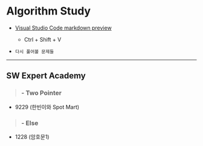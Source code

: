 # Algorithm Study

- [Visual Studio Code markdown preview](https://code.visualstudio.com/docs/languages/markdown)
    - Ctrl + Shift + V

- `다시 풀어볼 문제들`  


- - -
## SW Expert Academy

> ### - Two Pointer  
- 9229 (한빈이와 Spot Mart)  

> ### - Else  
- 1228 (암호문1)  